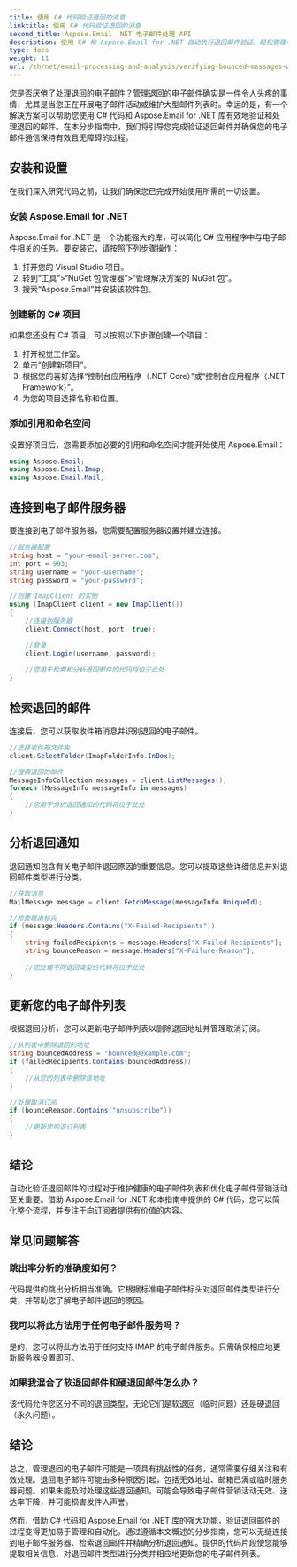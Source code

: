 ```yaml
---
title: 使用 C# 代码验证退回的消息
linktitle: 使用 C# 代码验证退回的消息
second_title: Aspose.Email .NET 电子邮件处理 API
description: 使用 C# 和 Aspose.Email for .NET 自动执行退回邮件验证。轻松管理电子邮件列表并提高营销活动的有效性。
type: docs
weight: 11
url: /zh/net/email-processing-and-analysis/verifying-bounced-messages-with-csharp-code/
---
```


您是否厌倦了处理退回的电子邮件？管理退回的电子邮件确实是一件令人头疼的事情，尤其是当您正在开展电子邮件活动或维护大型邮件列表时。幸运的是，有一个解决方案可以帮助您使用 C# 代码和 Aspose.Email for .NET 库有效地验证和处理退回的邮件。在本分步指南中，我们将引导您完成验证退回邮件并确保您的电子邮件通信保持有效且无障碍的过程。

## 安装和设置

在我们深入研究代码之前，让我们确保您已完成开始使用所需的一切设置。

### 安装 Aspose.Email for .NET

Aspose.Email for .NET 是一个功能强大的库，可以简化 C# 应用程序中与电子邮件相关的任务。要安装它，请按照下列步骤操作：

1. 打开您的 Visual Studio 项目。
2. 转到“工具”>“NuGet 包管理器”>“管理解决方案的 NuGet 包”。
3. 搜索“Aspose.Email”并安装该软件包。

### 创建新的 C# 项目

如果您还没有 C# 项目，可以按照以下步骤创建一个项目：

1. 打开视觉工作室。
2. 单击“创建新项目”。
3. 根据您的喜好选择“控制台应用程序（.NET Core）”或“控制台应用程序（.NET Framework）”。
4. 为您的项目选择名称和位置。

### 添加引用和命名空间

设置好项目后，您需要添加必要的引用和命名空间才能开始使用 Aspose.Email：

```csharp
using Aspose.Email;
using Aspose.Email.Imap;
using Aspose.Email.Mail;
```

## 连接到电子邮件服务器

要连接到电子邮件服务器，您需要配置服务器设置并建立连接。

```csharp
//服务器配置
string host = "your-email-server.com";
int port = 993;
string username = "your-username";
string password = "your-password";

//创建 ImapClient 的实例
using (ImapClient client = new ImapClient())
{
    //连接到服务器
    client.Connect(host, port, true);

    //登录
    client.Login(username, password);
    
    //您用于检索和分析退回邮件的代码将位于此处
}
```

## 检索退回的邮件

连接后，您可以获取收件箱消息并识别退回的电子邮件。

```csharp
//选择收件箱文件夹
client.SelectFolder(ImapFolderInfo.InBox);

//搜索退回的邮件
MessageInfoCollection messages = client.ListMessages();
foreach (MessageInfo messageInfo in messages)
{
    //您用于分析退回通知的代码将位于此处
}
```

## 分析退回通知

退回通知包含有关电子邮件退回原因的重要信息。您可以提取这些详细信息并对退回邮件类型进行分类。

```csharp
//获取消息
MailMessage message = client.FetchMessage(messageInfo.UniqueId);

//检查跳出标头
if (message.Headers.Contains("X-Failed-Recipients"))
{
    string failedRecipients = message.Headers["X-Failed-Recipients"];
    string bounceReason = message.Headers["X-Failure-Reason"];
    
    //您处理不同退回类型的代码将位于此处
}
```

## 更新您的电子邮件列表

根据退回分析，您可以更新电子邮件列表以删除退回地址并管理取消订阅。

```csharp
//从列表中删除退回的地址
string bouncedAddress = "bounced@example.com";
if (failedRecipients.Contains(bouncedAddress))
{
    //从您的列表中删除该地址
}

//处理取消订阅
if (bounceReason.Contains("unsubscribe"))
{
    //更新您的退订列表
}
```

## 结论

自动化验证退回邮件的过程对于维护健康的电子邮件列表和优化电子邮件营销活动至关重要。借助 Aspose.Email for .NET 和本指南中提供的 C# 代码，您可以简化整个流程，并专注于向订阅者提供有价值的内容。

## 常见问题解答

### 跳出率分析的准确度如何？

代码提供的跳出分析相当准确。它根据标准电子邮件标头对退回邮件类型进行分类，并帮助您了解电子邮件退回的原因。

### 我可以将此方法用于任何电子邮件服务吗？

是的，您可以将此方法用于任何支持 IMAP 的电子邮件服务。只需确保相应地更新服务器设置即可。

### 如果我混合了软退回邮件和硬退回邮件怎么办？

该代码允许您区分不同的退回类型，无论它们是软退回（临时问题）还是硬退回（永久问题）。

## 结论

总之，管理退回的电子邮件可能是一项具有挑战性的任务，通常需要仔细关注和有效处理。退回电子邮件可能由多种原因引起，包括无效地址、邮箱已满或临时服务器问题。如果未能及时处理这些退回通知，可能会导致电子邮件营销活动无效、送达率下降，并可能损害发件人声誉。

然而，借助 C# 代码和 Aspose.Email for .NET 库的强大功能，验证退回邮件的过程变得更加易于管理和自动化。通过遵循本文概述的分步指南，您可以无缝连接到电子邮件服务器、检索退回邮件并精确分析退回通知。提供的代码片段使您能够提取相关信息、对退回邮件类型进行分类并相应地更新您的电子邮件列表。